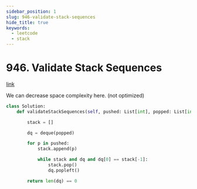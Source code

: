 ```yaml
---
sidebar_position: 1
slug: 946-validate-stack-sequences
hide_title: true
keywords:
  - leetcode
  - stack
---
```


# 946. Validate Stack Sequences

[link](https://leetcode.com/problems/validate-stack-sequences/description/)

We can decrease space complexity here. (not optimized)

```python
class Solution:
    def validateStackSequences(self, pushed: List[int], popped: List[int]) -> bool:

        stack = []

        dq = deque(popped)

        for p in pushed:
            stack.append(p)

            while stack and dq and dq[0] == stack[-1]:
                stack.pop()
                dq.popleft()

        return len(dq) == 0

```

